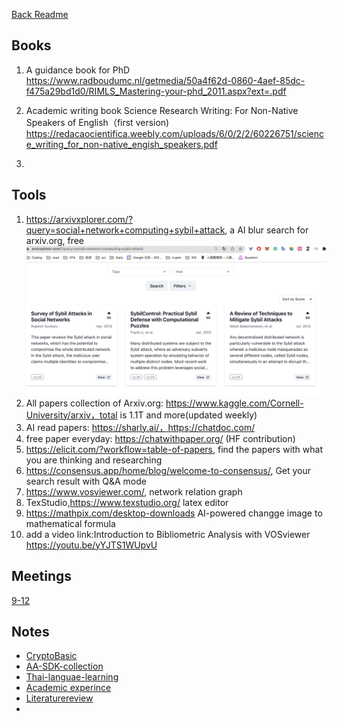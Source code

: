 [Back Readme](../README.md) 
## Books
1. A guidance book for PhD
https://www.radboudumc.nl/getmedia/50a4f62d-0860-4aef-85dc-f475a29bd1d0/RIMLS_Mastering-your-phd_2011.aspx?ext=.pdf

2. Academic writing book
   Science Research Writing: For Non-Native Speakers of English（first version)
   https://redacaocientifica.weebly.com/uploads/6/0/2/2/60226751/science_writing_for_non-native_engish_speakers.pdf
3. 

## Tools
1. https://arxivxplorer.com/?query=social+network+computing+sybil+attack, a AI blur search for arxiv.org, free
   ![](https://raw.githubusercontent.com/jhfnetboy/MarkDownImg/main/img/202309131122089.png)
2. All papers collection of Arxiv.org: https://www.kaggle.com/Cornell-University/arxiv，total is 1.1T and more(updated weekly)
3. AI read papers: https://sharly.ai/，https://chatdoc.com/
4. free paper everyday: https://chatwithpaper.org/ (HF contribution)
5. https://elicit.com/?workflow=table-of-papers, find the papers with what you are thinking and researching
6. https://consensus.app/home/blog/welcome-to-consensus/, Get your search result with Q&A mode 
7. https://www.vosviewer.com/, network relation graph
8. TexStudio,https://www.texstudio.org/ latex editor
9. https://mathpix.com/desktop-downloads   AI-powered changge image to mathematical formula 
10. add a video link:Introduction to Bibliometric Analysis with VOSviewer
 https://youtu.be/yYJTS1WUpvU   

## Meetings
 [9-12](../meetings.md)

## Notes
+ [CryptoBasic](CryptoBasic.md)
+ [AA-SDK-collection](AA-SDK-collection.md)
+ [Thai-languae-learning](Thai-languae-learning.md)
+ [Academic experince](experince.md)
+ [Literaturereview](LiteratureReview.md)
+ 

